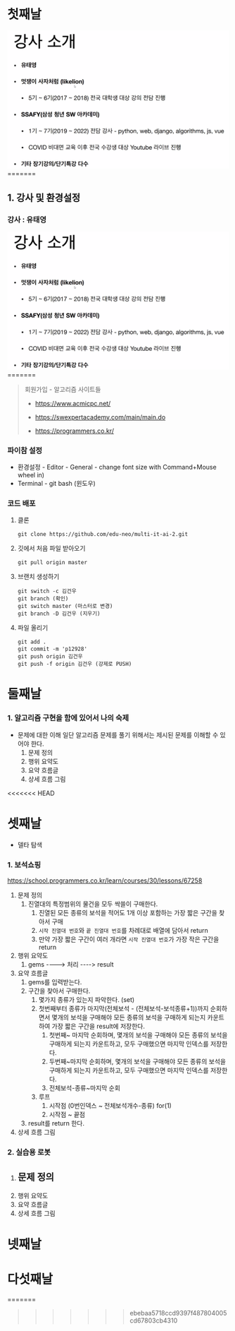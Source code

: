 # 첫째날


<img src="https://github.com/kimgunwoo1/TIL/blob/master/image/%EC%9C%A0%ED%83%9C%EC%98%81.png?raw=true"  >
=======



## 1. 강사 및 환경설정

### 강사 : 유태영


<img src="https://github.com/kimgunwoo1/TIL/blob/master/image/%EC%9C%A0%ED%83%9C%EC%98%81.png?raw=true"  >
=======



> 회원가입 - 알고리즘 사이트들 
>
> - https://www.acmicpc.net/
>
> - https://swexpertacademy.com/main/main.do
>
> - https://programmers.co.kr/



### 파이참 설정

- 환경설정 - Editor - General - change font size with Command+Mouse wheel in)
- Terminal - git bash (윈도우)





### 코드 배포

1. 클론
   ```
   git clone https://github.com/edu-neo/multi-it-ai-2.git
   ```

   

2. 깃에서 처음 파일 받아오기

   `````
   git pull origin master
   
3. 브랜치 생성하기
   ```
   git switch -c 김건우
   git branch (확인)
   git switch master (마스터로 변경)
   git branch -D 김건우 (지우기)
   ```

   

4. 파일 올리기
   ```
   git add .
   git commit -m 'p12928'
   git push origin 김건우
   git push -f origin 김건우 (강제로 PUSH)
   ```
   
   

# 둘째날



###  1. 알고리즘 구현을 함에 있어서 나의 숙제

- 문제에 대한 이해
   일단 알고리즘 문제를 풀기 위해서는 제시된 문제를 이해할 수 있어야 한다.
   1. 문제 정의
   2. 행위 요약도
   3. 요약 흐름글
   4. 상세 흐름 그림

<<<<<<< HEAD




# 셋째날

- 델타 탐색





### 1. 보석쇼핑

   https://school.programmers.co.kr/learn/courses/30/lessons/67258





1. 문제 정의
   1. 진열대의 특정범위의 물건을 모두 싹쓸이 구매한다.
      1. 진열된 모든 종류의 보석을 적어도 1개 이상 포함하는 가장 짧은 구간을 찾아서 구매
      2. `시작 진열대 번호`와 `끝 진열대 번호`를 차례대로 배열에 담아서 return
      3. 만약 가장 짧은 구간이 여러 개라면 `시작 진열대 번호`가 가장 작은 구간을 return 
2. 행위 요약도
   1. gems ----> 처리 ----> result
3. 요약 흐름글
   1. gems를 입력받는다.
   2. 구간을 찾아서 구매한다.
      1. 몇가지 종류가 있는지 파악한다. (set)
      2. 첫번째부터 종류가 마지막(전체보석 - (전체보석-보석종류+1))까지 순회하면서 
         몇개의 보석을 구매해야 모든 종류의 보석을 구매하게 되는지 카운트 하여
         가장 짧은 구간을 result에 저장한다.
         1. 첫번째~ 마지막 순회하며, 
            몇개의 보석을 구매해야 모든 종류의 보석을 구매하게 되는지 카운트하고, 
            모두 구매했으면 마지막 인덱스를 저장한다.
         2. 두번째~마지막 순회하며,
            몇개의 보석을 구매해야 모든 종류의 보석을 구매하게 되는지 카운트하고,
            모두 구매했으면 마지막 인덱스를 저장한다.
         3. 전체보석-종류~마지막 순회
      3. 루프
         1. 시작점 (0번인덱스 ~ 전체보석개수-종류) for(1)
         2. 시작점 ~ 끝점
   3. result를 return 한다.
4. 상세 흐름 그림



### 2. 실습용 로봇

1. 문제 정의
   - 
2. 행위 요약도
3. 요약 흐름글
4. 상세 흐름 그림





# 넷째날



# 다섯째날
=======
>>>>>>> ebebaa5718ccd9397f487804005cd67803cb4310
